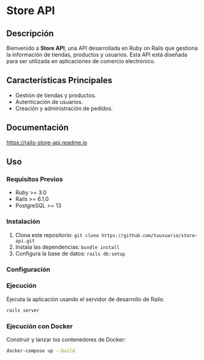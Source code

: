# Store API

## Descripción

Bienvenido a **Store API**, una API desarrollada en Ruby on Rails que gestiona la información de tiendas, productos y usuarios. Esta API está diseñada para ser utilizada en aplicaciones de comercio electrónico.

## Características Principales

- Gestión de tiendas y productos.
- Autenticación de usuarios.
- Creación y administración de pedidos.

## Documentación

<https://rails-store-api.readme.io>

## Uso

### Requisitos Previos

- Ruby >= 3.0
- Rails >= 6.1.0
- PostgreSQL >= 13

### Instalación

1. Clona este repositorio: `git clone https://github.com/tuusuario/store-api.git`
2. Instala las dependencias: `bundle install`
3. Configura la base de datos: `rails db:setup`

### Configuración

### Ejecución

Ejecuta la aplicación usando el servidor de desarrollo de Rails:

```bash
rails server
```

### Ejecución con Docker

Construir y lanzar los contenedores de Docker:

```bash
docker-compose up --build
```
